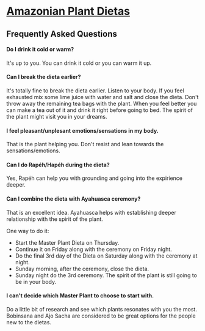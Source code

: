 # [Amazonian Plant Dietas](./)

## Frequently Asked Questions

#### Do I drink it cold or warm?

It's up to you. You can drink it cold or you can warm it up.

#### Can I break the dieta earlier?

It's totally fine to break the dieta earlier. Listen to your body. If you feel exhausted mix some lime juice with water and salt and close the dieta.
Don't throw away the remaining tea bags with the plant. When you feel better you can make a tea out of it and drink it right before going to bed. 
The spirit of the plant might visit you in your dreams.


#### I feel pleasant/unplesant emotions/sensations in my body.

That is the plant helping you. Don't resist and lean towards the sensations/emotions.

#### Can I do Rapéh/Hapéh during the dieta?

Yes, Rapéh can help you with grounding and going into the expirience deeper.

#### Can I combine the dieta with Ayahuasca ceremony?

That is an excellent idea. Ayahuasca helps with establishing deeper relationship with the spirit of the plant.

One way to do it:
- Start the Master Plant Dieta on Thursday.
- Continue it on Friday along with the ceremony on Friday night.
- Do the final 3rd day of the Dieta on Saturday along with the ceremony at night.
- Sunday morning, after the ceremony, close the dieta.
- Sunday night do the 3rd ceremony. The spirit of the plant is still going to be in your body.


#### I can't decide which Master Plant to choose to start with.

Do a little bit of research and see which plants resonates with you the most. Bobinsana and Ajo Sacha are considered to be great options for the people new to the dietas.
